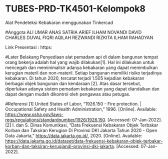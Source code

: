 # TUBES-PRD-TK4501-Kelompok8
Alat Pendeteksi Kebakaran menggunakan Tinkercad

#Anggota
ALI UMAR
ANAS SATRIA
ARIEF ILHAM NOVANDI
DAVID CHARLES DUVAL
FIQRI AQILAH REZWANDI
RIZKITA ILHAM RAHADYAN

Link Presentasi : https:

#Later Belakang
Penyediaan alat pemadam api di dalam bangunan tempat orang bekerja adalah hal yang wajib dilakukan[1]. Hal ini dilakukan untuk mencegah dan meminimalisir adanya kebakaran yang dapat menimbulkan kerugian materil dan non-materil. Setiap bangunan memiliki risiko terjadinya kebakaran. Di tahun 2020, tercatat terjadi 1.505 kejadian kebakaran berbagai objek bangunan dan kendaraan [2]. Atas dasar tersebut, diperlukan adanya sistem pemadam kebakaran yang dapat diandalkan dan dapat dengan mudah dikontrol oleh pengawas atau petugas.

#Referensi
[1]	United States of Labor, “1926.150 - Fire protection. | Occupational Safety and Health Administration,” 1996. [Online]. Available: https://www.osha.gov/laws-regs/regulations/standardnumber/1926/1926.150. [Accessed: 07-Jan-2022].
[2]	I. dan S. Dinas Komunikasi, “Data Frekuensi Kebakaran Objek Terbakar Korban dan Taksiran Kerugian Di Provinsi DKI Jakarta Tahun 2020 - Open Data Jakarta,” https://data.jakarta.go.id/, 2020. [Online]. Available: https://data.jakarta.go.id/dataset/data-frekuensi-kebakaran-objek-terbakar-korban-dan-taksiran-kerugiandi-provinsi-dki-jakarta. [Accessed: 07-Jan-2022].
